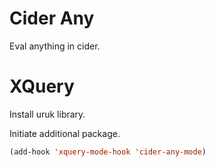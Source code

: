 # Cider Any

Eval anything in cider.

# XQuery

Install uruk library.

Initiate additional package.

```lisp
(add-hook 'xquery-mode-hook 'cider-any-mode)
```
